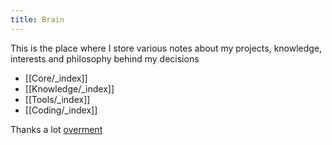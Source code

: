 ```yaml
---
title: Brain
---
```


This is the place where I store various notes about my projects, knowledge, interests and philosophy behind my decisions

- [[Core/_index]]
- [[Knowledge/_index]]
- [[Tools/_index]]
- [[Coding/_index]]

Thanks a lot [overment](https://brain.overment.com/)